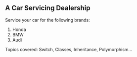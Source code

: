 ## A Car Servicing Dealership

Service your car for the following brands:
1. Honda
2. BMW
3. Audi

Topics covered:
Switch, Classes, Inheritance, Polymorphism...